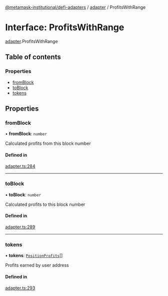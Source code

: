 [@metamask-institutional/defi-adapters](../README.md) / [adapter](../modules/adapter.md) / ProfitsWithRange

# Interface: ProfitsWithRange

[adapter](../modules/adapter.md).ProfitsWithRange

## Table of contents

### Properties

- [fromBlock](adapter.ProfitsWithRange.md#fromblock)
- [toBlock](adapter.ProfitsWithRange.md#toblock)
- [tokens](adapter.ProfitsWithRange.md#tokens)

## Properties

### fromBlock

• **fromBlock**: `number`

Calculated profits from this block number

#### Defined in

[adapter.ts:284](https://github.com/consensys-vertical-apps/mmi-defi-adapters/blob/main/src/types/adapter.ts#L284)

___

### toBlock

• **toBlock**: `number`

Calculated profits to this block number

#### Defined in

[adapter.ts:289](https://github.com/consensys-vertical-apps/mmi-defi-adapters/blob/main/src/types/adapter.ts#L289)

___

### tokens

• **tokens**: [`PositionProfits`](adapter.PositionProfits.md)[]

Profits earned by user address

#### Defined in

[adapter.ts:293](https://github.com/consensys-vertical-apps/mmi-defi-adapters/blob/main/src/types/adapter.ts#L293)
